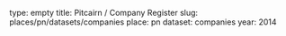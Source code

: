 type: empty
title: Pitcairn / Company Register
slug: places/pn/datasets/companies
place: pn
dataset: companies
year: 2014
